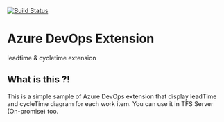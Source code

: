 <p align="left">

<a href="https://travis-ci.org/HamedMoghadasi/vss-extension" rel="nofollow"><img src="https://camo.githubusercontent.com/7153aebc15c510e50a2a5e6e8a64fc60024c0501/68747470733a2f2f7472617669732d63692e6f72672f48616d65644d6f676861646173692f7673732d657874656e73696f6e2e7376673f6272616e63683d6d6173746572" alt="Build Status" data-canonical-src="https://travis-ci.org/HamedMoghadasi/vss-extension.svg?branch=master" style="max-width:50%;"></a>

</p>

# Azure DevOps Extension
leadtime & cycletime extension

## What is this ?!
This is a simple sample of Azure DevOps extension that display leadTime and cycleTime diagram for each work item. You can use it in TFS Server (On-promise) too. 
